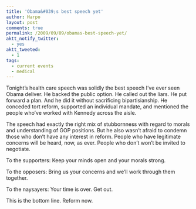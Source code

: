 ```yaml
---
title: 'Obama&#039;s best speech yet'
author: Harpo
layout: post
comments: true
permalink: /2009/09/09/obamas-best-speech-yet/
aktt_notify_twitter:
  - yes
aktt_tweeted:
  - 1
tags:
  - current events
  - medical
---
```

Tonight&#8217;s health care speech was solidly the best speech I&#8217;ve ever seen Obama deliver. He backed the public option. He called out the liars. He put forward a plan. And he did it without sacrificing bipartisianship. He conceded tort reform, supported an individual mandate, and mentioned the people who&#8217;ve worked with Kennedy across the aisle.

The speech had exactly the right mix of stubbornness with regard to morals and understanding of GOP positions. But he also wasn&#8217;t afraid to condemn those who don&#8217;t have any interest in reform. People who have legitimate concerns will be heard, now, as ever. People who don&#8217;t won&#8217;t be invited to negotiate.

To the supporters: Keep your minds open and your morals strong.

To the opposers: Bring us your concerns and we&#8217;ll work through them together.

To the naysayers: Your time is over. Get out.

This is the bottom line. Reform now.